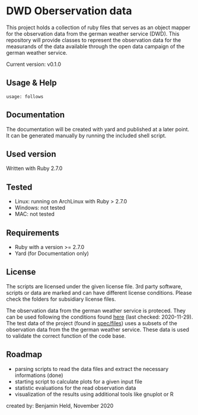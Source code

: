 # DWD Oberservation data

This project holds a collection of ruby files that serves as an object mapper for the observation
data from the german weather service (DWD). This repository will provide classes to represent the
observation data for the measurands of the data available through the open data campaign of
the german weather service.

Current version: v0.1.0

## Usage & Help
```
usage: follows
```

## Documentation
The documentation will be created with yard and published at a later point.
It can be generated manually by running the included shell script.

## Used version
Written with Ruby 2.7.0

## Tested
* Linux: running on ArchLinux with Ruby > 2.7.0
* Windows: not tested
* MAC: not tested

## Requirements
* Ruby with a version >= 2.7.0
* Yard (for Documentation only)

## License
The scripts are licensed under the given license file. 3rd party software, scripts
or data are marked and can have different license conditions. 
Please check the folders for subsidiary license files.

The observation data from the german weather service is proteced. They can be used
following the conditions found [here](https://opendata.dwd.de/climate_environment/CDC/Nutzungsbedingungen_German.pdf) 
(last checked: 2020-11-29). The test data of the project (found in [spec/files](./spec/files)) 
uses a subsets of the observation data from the the german weather service. These data
is used to validate the correct function of the code base.

## Roadmap
* parsing scripts to read the data files and extract the necessary informations (done)
* starting script to calculate plots for a given input file
* statistic evaluations for the read observation data
* visualization of the results using additional tools like gnuplot or R

created by: Benjamin Held, November 2020
